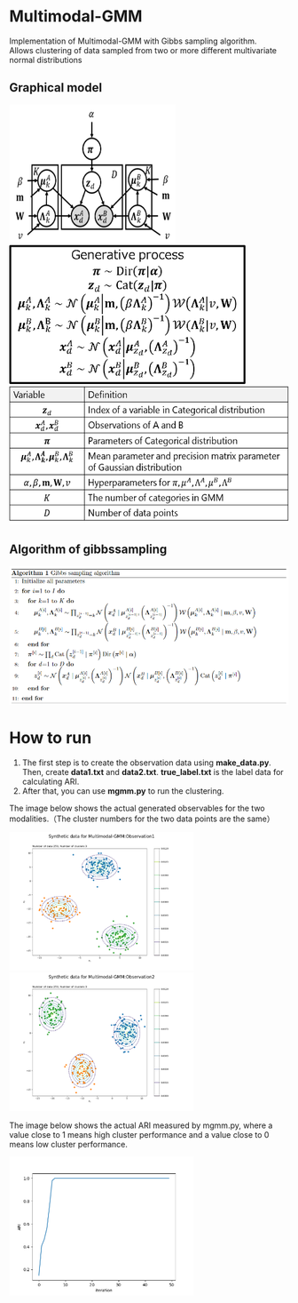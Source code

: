 # Multimodal-GMM

Implementation of Multimodal-GMM with Gibbs sampling algorithm.  
Allows clustering of data sampled from two or more different multivariate normal distributions  

## Graphical model  

<div>
	<img src='/image/mgmm_model.png' height="250px" width="300">
	<img src='/image/gen_process.png' height="250px">
	<img src='/image/define.png' height="250px">
</div>

## Algorithm of gibbssampling  

<div>
	<img src='/image/algorithm1.png' height="250px">
</div>

# How to run

1. The first step is to create the observation data using **make_data.py**. Then, create **data1.txt** and **data2.txt**. **true_label.txt** is the label data for calculating ARI.
2. After that, you can use **mgmm.py** to run the clustering.  

The image below shows the actual generated observables for the two modalities.（The cluster numbers for the two data points are the same）　　
<div>
	<img src='/image/data1.png' height="250px">
	<img src='/image/data2.png' height="250px">
</div>

The image below shows the actual ARI measured by mgmm.py, where a value close to 1 means high cluster performance and a value close to 0 means low cluster performance.  

<div>
	<img src='/image/ari.png' height="250px">
</div>
